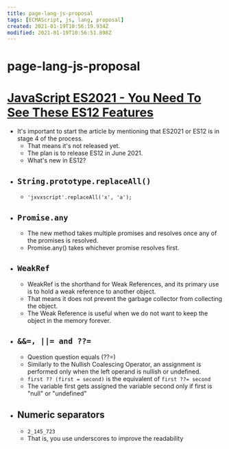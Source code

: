 ```yaml
---
title: page-lang-js-proposal
tags: [ECMAScript, js, lang, proposal]
created: 2021-01-19T10:56:19.934Z
modified: 2021-01-19T10:56:51.898Z
---
```


# page-lang-js-proposal

# [JavaScript ES2021 - You Need To See These ES12 Features](https://catalins.tech/javascript-es2021-you-need-to-see-these-es12-features)

- It's important to start the article by mentioning that ES2021 or ES12 is in stage 4 of the process. 
  - That means it's not released yet. 
  - The plan is to release ES12 in June 2021. 
  - What's new in ES12?
- ## `String.prototype.replaceAll()`
  - `'jxvxscript'.replaceAll('x', 'a');`
- ## `Promise.any`
  - The new method takes multiple promises and resolves once any of the promises is resolved. 
  - Promise.any() takes whichever promise resolves first. 
- ## `WeakRef`
  - WeakRef is the shorthand for Weak References, and its primary use is to hold a weak reference to another object.
  - That means it does not prevent the garbage collector from collecting the object. 
  - The Weak Reference is useful when we do not want to keep the object in the memory forever.
- ## `&&=, ||= and ??=`
  - Question question equals (??=)
  - Similarly to the Nullish Coalescing Operator, an assignment is performed only when the left operand is nullish or undefined.
  - `first ?? (first = second)` is the equivalent of `first ??= second`
  - The variable first gets assigned the variable second only if first is "null" or "undefined"
- ## Numeric separators
  - `2_145_723`
  - That is, you use underscores to improve the readability
